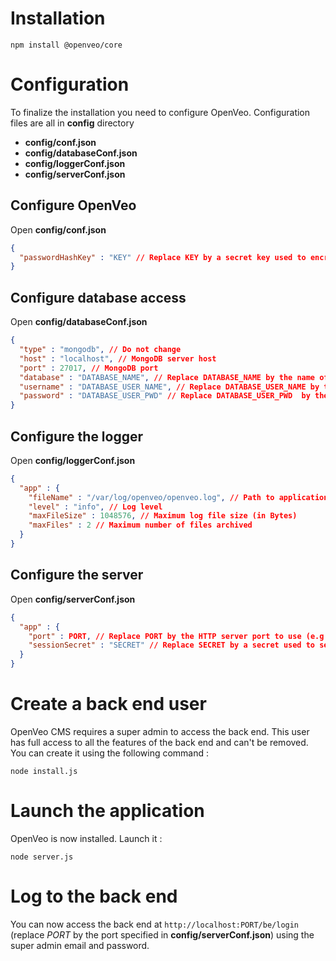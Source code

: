 # Installation

    npm install @openveo/core

# Configuration

To finalize the installation you need to configure OpenVeo.
Configuration files are all in **config** directory

- **config/conf.json**
- **config/databaseConf.json**
- **config/loggerConf.json**
- **config/serverConf.json**

## Configure OpenVeo

Open **config/conf.json**

```json
{
  "passwordHashKey" : "KEY" // Replace KEY by a secret key used to encrypt users passwords
}
```

## Configure database access

Open **config/databaseConf.json**

```json
{
  "type" : "mongodb", // Do not change
  "host" : "localhost", // MongoDB server host
  "port" : 27017, // MongoDB port
  "database" : "DATABASE_NAME", // Replace DATABASE_NAME by the name of the OpenVeo database
  "username" : "DATABASE_USER_NAME", // Replace DATABASE_USER_NAME by the name of the database user
  "password" : "DATABASE_USER_PWD" // Replace DATABASE_USER_PWD  by the password of the database user
}
```

## Configure the logger

Open **config/loggerConf.json**

```json
{
  "app" : {
    "fileName" : "/var/log/openveo/openveo.log", // Path to application log file
    "level" : "info", // Log level
    "maxFileSize" : 1048576, // Maximum log file size (in Bytes)
    "maxFiles" : 2 // Maximum number of files archived
  }
}
```

## Configure the server

Open **config/serverConf.json**

```json
{
  "app" : {
    "port" : PORT, // Replace PORT by the HTTP server port to use (e.g. 3000)
    "sessionSecret" : "SECRET" // Replace SECRET by a secret used to secure HTTP sessions
  }
}
```

# Create a back end user

OpenVeo CMS requires a super admin to access the back end. This user has full access to all the features of the back end and can't be removed. You can create it using the following command :

    node install.js

# Launch the application

OpenVeo is now installed. Launch it :

    node server.js

# Log to the back end

You can now access the back end at `http://localhost:PORT/be/login` (replace *PORT* by the port specified in **config/serverConf.json**) using the super admin email and password.